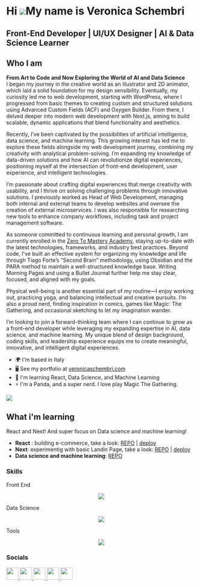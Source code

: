 Hi ![](https://user-images.githubusercontent.com/18350557/176309783-0785949b-9127-417c-8b55-ab5a4333674e.gif)My name is Veronica Schembri
=========================================================================================================================================

Front-End Developer | UI/UX Designer | AI & Data Science Learner
--------------------------------------
## Who I am

**From Art to Code and Now Exploring the World of AI and Data Science** <br/>
I began my journey in the creative world as an illustrator and 2D animator, which laid a solid foundation for my design sensibility. Eventually, my curiosity led me to web development, starting with WordPress, where I progressed from basic themes to creating custom and structured solutions using Advanced Custom Fields (ACF) and Oxygen Builder. From there, I delved deeper into modern web development with Next.js, aiming to build scalable, dynamic applications that blend functionality and aesthetics.

Recently, I’ve been captivated by the possibilities of artificial intelligence, data science, and machine learning. This growing interest has led me to explore these fields alongside my web development journey, combining my creativity with analytical problem-solving. I’m expanding my knowledge of data-driven solutions and how AI can revolutionize digital experiences, positioning myself at the intersection of front-end development, user experience, and intelligent technologies.

I’m passionate about crafting digital experiences that merge creativity with usability, and I thrive on solving challenging problems through innovative solutions. I previously worked as Head of Web Development, managing both internal and external teams to develop websites and oversee the creation of external microservices. I was also responsible for researching new tools to enhance company workflows, including task and project management software.

As someone committed to continuous learning and personal growth, I am currently enrolled in the [Zero To Mastery Academy](https://zerotomastery.io/academy/), staying up-to-date with the latest technologies, frameworks, and industry best practices. Beyond code, I’ve built an effective system for organizing my knowledge and life through Tiago Forte’s “Second Brain” methodology, using Obsidian and the PARA method to maintain a well-structured knowledge base. Writing Morning Pages and using a Bullet Journal further help me stay clear, focused, and aligned with my goals.

Physical well-being is another essential part of my routine—I enjoy working out, practicing yoga, and balancing intellectual and creative pursuits. I’m also a proud nerd, finding inspiration in comics, games like Magic: The Gathering, and occasional sketching to let my imagination wander.

I’m looking to join a forward-thinking team where I can continue to grow as a front-end developer while leveraging my expanding expertise in AI, data science, and machine learning. My unique blend of design background, coding skills, and leadership experience equips me to create meaningful, innovative, and intelligent digital experiences.

* 🌍  I'm based in Italy
* 🖥️  See my portfolio at [veronicaschembri.com](http://www.veronicaschembri.com/)
* 🧠  I'm learning React, Data Science, and Machine Learning
* ⚡  I'm a Panda, and a super nerd. I love play Magic The Gathering.

<a href="https://www.x.com/preassenza" target="_blank" rel="noreferrer"><img
src="https://img.shields.io/twitter/follow/preassenza?logo=twitter&style=for-the-badge&color=f97316&labelColor=1c1917"
/></a>

## What i'm learning
React and Next! And super focus on Data science and machine learning! 
- **React** : building e-commerce, take a look: [REPO](https://github.com/Pandagan-85/crwn-clothing-mio) | [deploy](https://crwnclothing-pandagan.netlify.app/)
- **Next**: experimentig with basic Landin Page, take a look: [REPO](https://github.com/Pandagan-85/TravelLandingNext) | [deploy](https://travel-landing-next.netlify.app/)
- **Data science and machine learning**: [REPO](https://github.com/Pandagan-85/ZTM-Machine-learning)

### Skills

Front End 
<p align="center">
  <a href="#">
    <img src="https://skillicons.dev/icons?i=git,js,react,nextjs,html,css,tailwind,wordpress" />
  </a>
</p>

Data Science
<p align="center">
<a href="#">
<img src="https://skillicons.dev/icons?i=anaconda,pycharm,sklearn" />
    </a>
</p>


Tools 
<p align="center">
  <a href="#">
<img src="https://skillicons.dev/icons?i=postman,vercel,obsidian,github,gmail,ai,vscode,xd,figma,ps,ae " />
     </a>
</p>

### Socials

<p align="left"> <a href="https://www.behance.com/veronica_schembri" target="_blank" rel="noreferrer"> <picture> <source media="(prefers-color-scheme: dark)" srcset="https://raw.githubusercontent.com/danielcranney/readme-generator/main/public/icons/socials/behance-dark.svg" /> <source media="(prefers-color-scheme: light)" srcset="https://raw.githubusercontent.com/danielcranney/readme-generator/main/public/icons/socials/behance.svg" /> <img src="https://raw.githubusercontent.com/danielcranney/readme-generator/main/public/icons/socials/behance.svg" width="32" height="32" /> </picture> </a> <a href="https://www.github.com/Pandagan-85/" target="_blank" rel="noreferrer"> <picture> <source media="(prefers-color-scheme: dark)" srcset="https://raw.githubusercontent.com/danielcranney/readme-generator/main/public/icons/socials/github-dark.svg" /> <source media="(prefers-color-scheme: light)" srcset="https://raw.githubusercontent.com/danielcranney/readme-generator/main/public/icons/socials/github.svg" /> <img src="https://raw.githubusercontent.com/danielcranney/readme-generator/main/public/icons/socials/github.svg" width="32" height="32" /> </picture> </a> <a href="https://www.linkedin.com/in/veronicaschembri/" target="_blank" rel="noreferrer"> <picture> <source media="(prefers-color-scheme: dark)" srcset="https://raw.githubusercontent.com/danielcranney/readme-generator/main/public/icons/socials/linkedin-dark.svg" /> <source media="(prefers-color-scheme: light)" srcset="https://raw.githubusercontent.com/danielcranney/readme-generator/main/public/icons/socials/linkedin.svg" /> <img src="https://raw.githubusercontent.com/danielcranney/readme-generator/main/public/icons/socials/linkedin.svg" width="32" height="32" /> </picture> </a> <a href="https://www.x.com/preassenza" target="_blank" rel="noreferrer"> <picture> <source media="(prefers-color-scheme: dark)" srcset="https://raw.githubusercontent.com/danielcranney/readme-generator/main/public/icons/socials/twitter-dark.svg" /> <source media="(prefers-color-scheme: light)" srcset="https://raw.githubusercontent.com/danielcranney/readme-generator/main/public/icons/socials/twitter.svg" /> <img src="https://raw.githubusercontent.com/danielcranney/readme-generator/main/public/icons/socials/twitter.svg" width="32" height="32" /> </picture> </a><a href="http://www.instagram.com/schembriveronica/" target="_blank" rel="noreferrer"> <picture> <source media="(prefers-color-scheme: dark)" srcset="https://raw.githubusercontent.com/danielcranney/readme-generator/main/public/icons/socials/instagram-dark.svg" /> <source media="(prefers-color-scheme: light)" srcset="https://raw.githubusercontent.com/danielcranney/readme-generator/main/public/icons/socials/instagram.svg" /> <img src="https://raw.githubusercontent.com/danielcranney/readme-generator/main/public/icons/socials/instagram.svg" width="32" height="32" /> </picture> </a></p>
